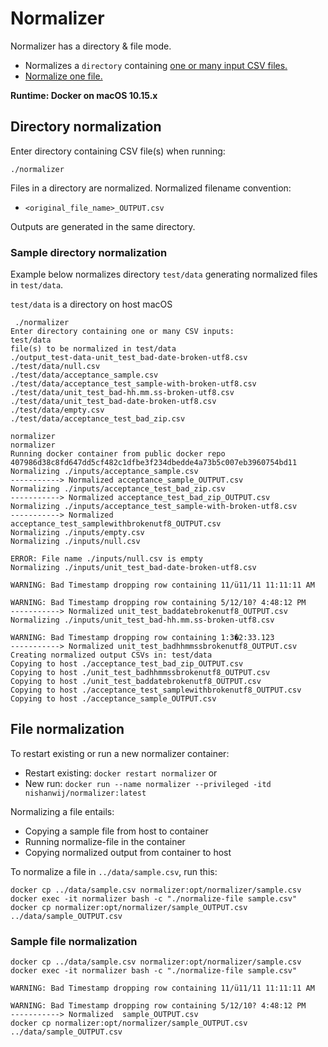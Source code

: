 # Normalizer

Normalizer has a directory & file mode.

* Normalizes a `directory` containing [one or many input CSV files.](#directory-normalization)
* [Normalize one file.](#file-normalization)

**Runtime: Docker on macOS 10.15.x**

## Directory normalization

Enter directory containing CSV file(s) when running:

```
./normalizer
```

Files in a directory are normalized. Normalized filename convention:

*  `<original_file_name>_OUTPUT.csv`

Outputs are generated in the same directory.

### Sample directory normalization

Example below normalizes directory `test/data` generating normalized files 
in `test/data`.

`test/data` is a directory on host macOS

```
 ./normalizer
Enter directory containing one or many CSV inputs:
test/data
file(s) to be normalized in test/data
./output_test-data-unit_test_bad-date-broken-utf8.csv
./test/data/null.csv
./test/data/acceptance_sample.csv
./test/data/acceptance_test_sample-with-broken-utf8.csv
./test/data/unit_test_bad-hh.mm.ss-broken-utf8.csv
./test/data/unit_test_bad-date-broken-utf8.csv
./test/data/empty.csv
./test/data/acceptance_test_bad_zip.csv

normalizer
normalizer
Running docker container from public docker repo
407986d38c8fd647dd5cf482c1dfbe3f234dbedde4a73b5c007eb3960754bd11
Normalizing ./inputs/acceptance_sample.csv
-----------> Normalized acceptance_sample_OUTPUT.csv
Normalizing ./inputs/acceptance_test_bad_zip.csv
-----------> Normalized acceptance_test_bad_zip_OUTPUT.csv
Normalizing ./inputs/acceptance_test_sample-with-broken-utf8.csv
-----------> Normalized acceptance_test_samplewithbrokenutf8_OUTPUT.csv
Normalizing ./inputs/empty.csv
Normalizing ./inputs/null.csv

ERROR: File name ./inputs/null.csv is empty
Normalizing ./inputs/unit_test_bad-date-broken-utf8.csv

WARNING: Bad Timestamp dropping row containing 11/ü11/11 11:11:11 AM

WARNING: Bad Timestamp dropping row containing 5/12/10? 4:48:12 PM
-----------> Normalized unit_test_baddatebrokenutf8_OUTPUT.csv
Normalizing ./inputs/unit_test_bad-hh.mm.ss-broken-utf8.csv

WARNING: Bad Timestamp dropping row containing 1:3�2:33.123
-----------> Normalized unit_test_badhhmmssbrokenutf8_OUTPUT.csv
Creating normalized output CSVs in: test/data
Copying to host ./acceptance_test_bad_zip_OUTPUT.csv
Copying to host ./unit_test_badhhmmssbrokenutf8_OUTPUT.csv
Copying to host ./unit_test_baddatebrokenutf8_OUTPUT.csv
Copying to host ./acceptance_test_samplewithbrokenutf8_OUTPUT.csv
Copying to host ./acceptance_sample_OUTPUT.csv
```

## File normalization

To restart existing or run a new normalizer container:

* Restart existing: `docker restart normalizer` or
* New run: `docker run --name normalizer --privileged -itd nishanwij/normalizer:latest`

Normalizing a file entails:

* Copying a sample file from host to container
* Running normalize-file in the container
* Copying normalized output from container to host

To normalize a file in `../data/sample.csv`, run this:

```
docker cp ../data/sample.csv normalizer:opt/normalizer/sample.csv  
docker exec -it normalizer bash -c "./normalize-file sample.csv"  
docker cp normalizer:opt/normalizer/sample_OUTPUT.csv ../data/sample_OUTPUT.csv 
```

### Sample file normalization

```
docker cp ../data/sample.csv normalizer:opt/normalizer/sample.csv              
docker exec -it normalizer bash -c "./normalize-file sample.csv"
                                              
WARNING: Bad Timestamp dropping row containing 11/ü11/11 11:11:11 AM

WARNING: Bad Timestamp dropping row containing 5/12/10? 4:48:12 PM
-----------> Normalized  sample_OUTPUT.csv
docker cp normalizer:opt/normalizer/sample_OUTPUT.csv ../data/sample_OUTPUT.csv

```
